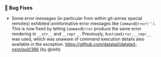 ### 🐛 Bug Fixes

- Some error messages (in particular from within git-annex special remotes)
  exhibited uninformative error messages like `CommandError('')`. This
  is now fixed by letting `CommandError` produce the same error rendering
  in `__str__` and `__repr__`. Previously, `RuntimeError.__repr__` was used,
  which was unaware of command execution details also available in the exception.
  https://github.com/datalad/datalad-next/pull/386 (by @mih)
